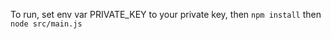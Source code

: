 To run, set env var PRIVATE_KEY to your private key, then
```npm install```
then 
```node src/main.js```
